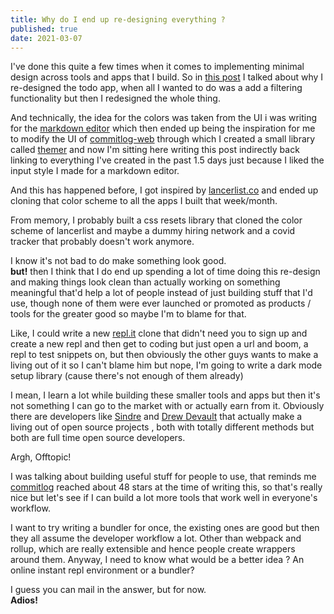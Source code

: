 ```yaml
---
title: Why do I end up re-designing everything ?
published: true
date: 2021-03-07
---
```


I've done this quite a few times when it comes to implementing minimal design across tools and apps that I build. So in
[this post](/posts/20210305-UI-Overhaul.html) I talked about why I re-designed the todo app, when all I wanted to do was a add a filtering
functionality but then I redesigned the whole thing.

And technically, the idea for the colors was taken from the UI i was writing for the [markdown editor](https://mark.reaper.im) which then ended up
being the inspiration for me to modify the UI of [commitlog-web](https://commitlog-web.herokuapp.com) through which I created a small library called
[themer](https://themer.barelyhuman.dev/) and now I'm sitting here writing this post indirectly back linking to everything I've created in the past 1.5 days
just because I liked the input style I made for a markdown editor.

And this has happened before, I got inspired by [lancerlist.co](https://lancerlist.co/) and ended up cloning that color scheme to all the apps I built
that week/month.

From memory, I probably built a css resets library that cloned the color scheme of lancerlist and maybe a dummy hiring network and a covid tracker
that probably doesn't work anymore.

I know it's not bad to do make something look good.  
**but!** then I think that I do end up spending a lot of time doing this re-design and making things look clean than actually working on something
meaningful that'd help a lot of people instead of just building stuff that I'd use, though none of them were ever launched or promoted as products /
tools for the greater good so maybe I'm to blame for that.

Like, I could write a new [repl.it](https://repl.it/) clone that didn't need you to sign up and create a new repl and then get to coding but just open
a url and boom, a repl to test snippets on, but then obviously the other guys wants to make a living out of it so I can't blame him but nope, I'm
going to write a dark mode setup library (cause there's not enough of them already)

I mean, I learn a lot while building these smaller tools and apps but then it's not something I can go to the market with or actually earn from it.
Obviously there are developers like [Sindre](https://github.com/sindresorhus) and [Drew Devault](https://drewdevault.com/) that actually make a living
out of open source projects , both with totally different methods but both are full time open source developers.

Argh, Offtopic!

I was talking about building useful stuff for people to use, that reminds me [commitlog](https://github.com/barelyhuman/commitlog) reached about 48
stars at the time of writing this, so that's really nice but let's see if I can build a lot more tools that work well in everyone's workflow.

I want to try writing a bundler for once, the existing ones are good but then they all assume the developer workflow a lot. Other than webpack and
rollup, which are really extensible and hence people create wrappers around them. Anyway, I need to know what would be a better idea ? An online
instant repl environment or a bundler?

I guess you can mail in the answer, but for now.  
**Adios!**

